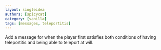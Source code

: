 ```yaml
---
layout: singleidea
authors: [spicycat]
category: [vanilla]
tags: [messages, teleportitis]
---
```

Add a message for when the player first satisfies both conditions of having teleportitis and being able to teleport at will.

